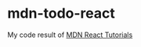 # mdn-todo-react
My code result of [MDN React Tutorials](https://developer.mozilla.org/en-US/docs/Learn/Tools_and_testing/Client-side_JavaScript_frameworks/React_getting_started)
